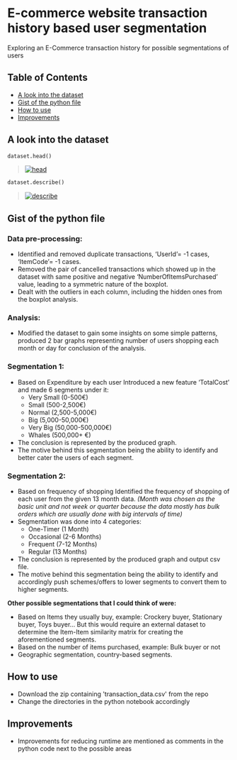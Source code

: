 # E-commerce website transaction history based user segmentation
Exploring an E-Commerce transaction history for possible segmentations of users

## Table of Contents

- [A look into the dataset](#A-look-into-the-dataset)
- [Gist of the python file](#Gist-of-the-python-file)
- [How to use](#How-to-use)
- [Improvements](#Improvements)

## A look into the dataset

```python
dataset.head()
```
> <a href="https://imgur.com/lwWhIxo"><img src="https://i.imgur.com/lwWhIxo.jpg" title="head" alt="head" /></a>

```python
dataset.describe()
```
> <a href="https://imgur.com/QoQNG8e"><img src="https://imgur.com/QoQNG8e.jpg" title="describe" alt="describe" /></a>

## Gist of the python file

### Data pre-processing: 
- Identified and removed duplicate transactions, ‘UserId’= -1 cases, ‘ItemCode’= -1 cases. 
- Removed the pair of cancelled transactions which showed up in the dataset with same positive and negative ‘NumberOfItemsPurchased’ value, leading to a symmetric nature of the boxplot. 
- Dealt with the outliers in each column, including the hidden ones from the boxplot analysis.

### Analysis: 
- Modified the dataset to gain some insights on some simple patterns, produced 2 bar graphs representing number of users shopping each month or day for conclusion of the analysis.

### Segmentation 1: 
- Based on Expenditure by each user Introduced a new feature ‘TotalCost’ and made 6 segments under it: 
  - Very Small (0-500€) 
  - Small (500-2,500€) 
  - Normal (2,500-5,000€) 
  - Big (5,000-50,000€) 
  - Very Big (50,000-500,000€) 
  - Whales (500,000+ €) 
- The conclusion is represented by the produced graph. 
- The motive behind this segmentation being the ability to identify and better cater the users of each segment.

### Segmentation 2: 
- Based on frequency of shopping Identified the frequency of shopping of each user from the given 13 month data. *(Month was chosen as the basic unit and not week or quarter because the data mostly has bulk orders which are usually done with big intervals of time)* 
- Segmentation was done into 4 categories: 
  - One-Timer (1 Month) 
  - Occasional (2-6 Months) 
  - Frequent (7-12 Months) 
  - Regular (13 Months) 
- The conclusion is represented by the produced graph and output csv file.
- The motive behind this segmentation being the ability to identify and accordingly push schemes/offers to lower segments to convert them to higher segments.

**Other possible segmentations that I could think of were:**
  - Based on Items they usually buy, example: Crockery buyer, Stationary buyer, Toys buyer… But this would require an external dataset to determine the Item-Item similarity matrix for creating the aforementioned segments.
  - Based on the number of items purchased, example: Bulk buyer or not
  - Geographic segmentation, country-based segments.
  
  ## How to use
  + Download the zip containing 'transaction_data.csv' from the repo
  + Change the directories in the python notebook accordingly
  
  ## Improvements
  - Improvements for reducing runtime are mentioned as comments in the python code next to the possible areas
  
  
